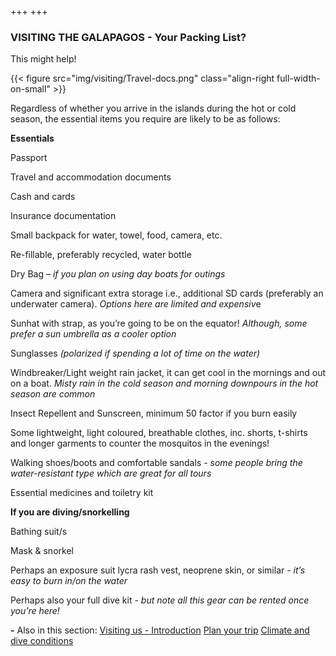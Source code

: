 +++
+++

### VISITING THE GALAPAGOS - Your Packing List?

<span class="strapline">This might help!</span>

{{< figure src="img/visiting/Travel-docs.png" class="align-right full-width-on-small" >}}

Regardless of whether you arrive in the islands during the hot or cold season, the essential items you require are likely to be as follows:

**Essentials**

Passport

Travel and accommodation documents

Cash and cards

Insurance documentation

Small backpack for water, towel, food, camera, etc.

Re-fillable, preferably recycled, water bottle

Dry Bag – *if you plan on using day boats for outings*

Camera and significant extra storage i.e., additional SD cards (preferably an underwater camera). *Options here are limited and expensiv*e

Sunhat with strap, as you’re going to be on the equator! *Although, some prefer a sun umbrella as a cooler option*

Sunglasses *(polarized if spending a lot of time on the water)*

Windbreaker/Light weight rain jacket, it can get cool in the mornings and out on a boat. *Misty rain in the cold season and morning downpours in the hot season are common*

Insect Repellent and Sunscreen, minimum 50 factor if you burn easily

Some lightweight, light coloured, breathable clothes, inc. shorts, t-shirts and longer garments to counter the mosquitos in the evenings!

Walking shoes/boots and comfortable sandals - *some people bring the water-resistant type which are great for all tours*

Essential medicines and toiletry kit

 

**If you are diving/snorkelling**

Bathing suit/s

Mask & snorkel

Perhaps an exposure suit lycra rash vest, neoprene skin, or similar - *it’s easy to burn in/on the water*

Perhaps also your full dive kit - *but note all this gear can be rented once you’re here!*

**-**
Also in this section: 
[Visiting us - Introduction](/visiting/introduction)
[Plan your trip](/visiting/plan-your-trip)
[Climate and dive conditions](/visiting/climate-and-dive-conditions)